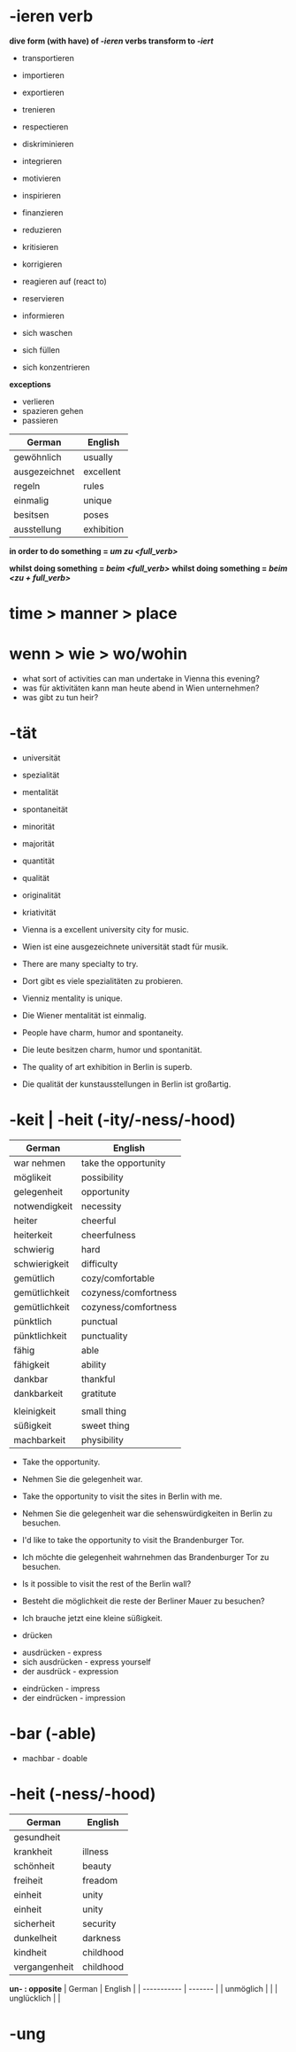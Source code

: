 # -ieren verb #
**dive form (with have) of *-ieren* verbs transform to *-iert***
- transportieren
- importieren
- exportieren
- trenieren
- respectieren
- diskriminieren
- integrieren
- motivieren
- inspirieren
- finanzieren
- reduzieren
- kritisieren
- korrigieren
- reagieren auf (react to)
- reservieren
- informieren

- sich waschen
- sich füllen
- sich konzentrieren

**exceptions**
- verlieren
- spazieren gehen
- passieren

| German        | English   |
| ------------- | --------- |
| gewöhnlich    | usually   |
| ausgezeichnet | excellent |
| regeln        | rules     |
| einmalig      | unique    |
| besitsen      | poses     |
| ausstellung   | exhibition|

**in order to do something = *um zu <full_verb>***

**whilst doing something = *beim <full_verb>***
**whilst doing something = *beim <zu + full_verb>***

# time > manner > place    #
# wenn >  wie   > wo/wohin #
- what sort of activities can man undertake in Vienna this evening?
- was für aktivitäten kann man heute abend in Wien unternehmen?
- was gibt zu tun heir?


# -tät #
- universität
- spezialität
- mentalität
- spontaneität
- minorität
- majorität
- quantität
- qualität
- originalität
- kriativität

- Vienna is a excellent university city for music.
- Wien ist eine ausgezeichnete universität stadt für musik.

- There are many specialty to try.
- Dort gibt es viele spezialitäten zu probieren.

- Vienniz mentality is unique.
- Die Wiener mentalität ist einmalig.
- People have charm, humor and spontaneity.
- Die leute besitzen charm, humor und spontanität.

- The quality of art exhibition in Berlin is superb.
- Die qualität der kunstausstellungen in Berlin ist großartig.


# -keit | -heit (-ity/-ness/-hood) #

| German        | English              |
| ------------- | -------------------- |
| war nehmen    | take the opportunity |
| möglikeit     | possibility          |
| gelegenheit   | opportunity          |
| notwendigkeit | necessity            |
| heiter        | cheerful             |
| heiterkeit    | cheerfulness         |
| schwierig     | hard                 |
| schwierigkeit | difficulty           |
| gemütlich     | cozy/comfortable     |
| gemütlichkeit | cozyness/comfortness |
| gemütlichkeit | cozyness/comfortness |
| pünktlich     | punctual             |
| pünktlichkeit | punctuality          |
| fähig         | able                 |
| fähigkeit     | ability              |
| dankbar       | thankful             |
| dankbarkeit   | gratitute            |
|               |                      |
| kleinigkeit   | small thing          |
| süßigkeit     | sweet thing          |
| machbarkeit   | physibility          |

- Take the opportunity.
- Nehmen Sie die gelegenheit war.
- Take the opportunity to visit the sites in Berlin with me.
- Nehmen Sie die gelegenheit war die sehenswürdigkeiten in Berlin zu besuchen.
- I'd like to take the opportunity to visit the Brandenburger Tor.
- Ich möchte die gelegenheit wahrnehmen das Brandenburger Tor zu besuchen.

- Is it possible to visit the rest of the Berlin wall?
- Besteht die möglichkeit die reste der Berliner Mauer zu besuchen?

- Ich brauche jetzt eine kleine süßigkeit.

* drücken
- ausdrücken - express
- sich ausdrücken - express yourself
- der ausdrück - expression
+ eindrücken - impress
+ der eindrücken - impression

# -bar (-able) #
- machbar - doable

<!-- cd-2-track-4 -->
# -heit (-ness/-hood) #

| German     | English   |
| ---------- | --------- |
| gesundheit |           |
| krankheit  | illness   |
| schönheit  | beauty    |
| freiheit   | freadom   |
| einheit    | unity     |
| einheit    | unity     |
| sicherheit | security  |
| dunkelheit | darkness  |
| kindheit   | childhood |
| vergangenheit   | childhood |

**un- : opposite**
| German      | English |
| ----------- | ------- |
| unmöglich   |         |
| unglücklich |         |


# -ung #
